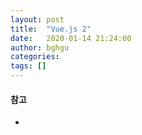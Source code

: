 ```yaml
---
layout: post
title:  "Vue.js 2"
date:   2020-01-14 21:24:00
author: bghgu
categories: 
tags: []
---
```


#### 

#### 참고
* 